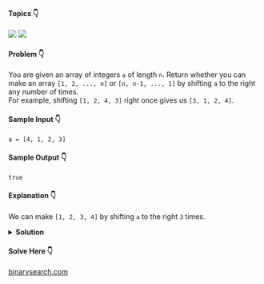 #### Topics :point_down:
![](https://img.shields.io/badge/-array-wheat) 
![](https://img.shields.io/badge/-sorting-wheat)

#### Problem :point_down:
You are given an array of integers `a` of length `n`. Return whether you can make an array `[1, 2, ..., n]` or `[n, n-1, ..., 1]` by shifting `a` to the right any number of times.  
For example, shifting `[1, 2, 4, 3]` right once gives us `[3, 1, 2, 4]`.
#### Sample Input :point_down:
```
a = [4, 1, 2, 3]
```
#### Sample Output :point_down:
```
true
```
#### Explanation :point_down:
We can make `[1, 2, 3, 4]` by shifting `a` to the right `3` times.
<details>
<summary><strong>Solution</strong></summary>

#### Python :point_down:
```py
def solve(a):
    k = 0
    for i in range(1, len(a)):
        if a[i-1] > a[i]:
            k = i
            break

    a = a[k:] + a[:k]
    if a == sorted(a):
        return True

    k = 0
    for i in range(1, len(a)):
        if a[i-1] < a[i]:
            k = i
            break

    a = a[k:] + a[:k]
    if a == sorted(a, reverse=True):
        return True

    return False
```  
#### Time Complexity :point_down:
```
O(n log n)
```
#### Space Complexity :point_down:
```
O(1)
```
#### Python :point_down:
```py
def solve(a):
    n = len(a)
    if n == 1:
        return True
    c, d = 0, 0
    for i in range(n):
        if (a[(i+1) % n] - a[i]) != 1:
            c += 1
        if (a[i] - a[(i+1) % n]) != 1:
            d += 1

    return c == 1 or d == 1
```  
#### Hint :point_down:
For rotated form of `[1, 2,....n]`, there will be exactly one index `i` where `(a[(i+1) % n] - a[i]) != 1`.
#### Time Complexity :point_down:
```
O(n)
```
#### Space Complexity :point_down:
```
O(1)
```
</details>

#### Solve Here :point_down:
[binarysearch.com](https://binarysearch.com/problems/Shift-to-Create-Range)
